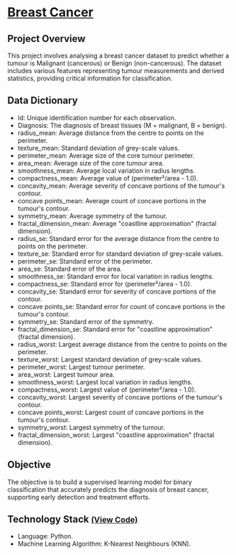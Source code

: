# [Breast Cancer](../c.%20Jupyter%20Notebooks/Breast%20Cancer.ipynb)


## Project Overview
This project involves analysing a breast cancer dataset to predict whether a tumour is Malignant (cancerous) or Benign 
(non-cancerous). The dataset includes various features representing tumour measurements and derived statistics, 
providing critical information for classification.

## Data Dictionary
- Id: Unique identification number for each observation.
- Diagnosis: The diagnosis of breast tissues (M = malignant, B = benign).
- radius_mean: Average distance from the centre to points on the perimeter.
- texture_mean: Standard deviation of grey-scale values.
- perimeter_mean: Average size of the core tumour perimeter.
- area_mean: Average size of the core tumour area.
- smoothness_mean: Average local variation in radius lengths.
- compactness_mean: Average value of (perimeter²/area - 1.0).
- concavity_mean: Average severity of concave portions of the tumour's contour.
- concave points_mean: Average count of concave portions in the tumour's contour.
- symmetry_mean: Average symmetry of the tumour.
- fractal_dimension_mean: Average "coastline approximation" (fractal dimension).
- radius_se: Standard error for the average distance from the centre to points on the perimeter.
- texture_se: Standard error for standard deviation of grey-scale values.
- perimeter_se: Standard error of the perimeter.
- area_se: Standard error of the area.
- smoothness_se: Standard error for local variation in radius lengths.
- compactness_se: Standard error for (perimeter²/area - 1.0).
- concavity_se: Standard error for severity of concave portions of the contour.
- concave points_se: Standard error for count of concave portions in the tumour's contour.
- symmetry_se: Standard error of the symmetry.
- fractal_dimension_se: Standard error for "coastline approximation" (fractal dimension).
- radius_worst: Largest average distance from the centre to points on the perimeter.
- texture_worst: Largest standard deviation of grey-scale values.
- perimeter_worst: Largest tumour perimeter.
- area_worst: Largest tumour area.
- smoothness_worst: Largest local variation in radius lengths.
- compactness_worst: Largest value of (perimeter²/area - 1.0).
- concavity_worst: Largest severity of concave portions of the tumour's contour.
- concave points_worst: Largest count of concave portions in the tumour's contour.
- symmetry_worst: Largest symmetry of the tumour.
- fractal_dimension_worst: Largest "coastline approximation" (fractal dimension).

## Objective
The objective is to build a supervised learning model for binary classification that accurately predicts the diagnosis 
of breast cancer, supporting early detection and treatment efforts.

## Technology Stack <small>[(View Code)](../c.%20Jupyter%20Notebooks/Breast%20Cancer.ipynb)</small>
- Language: Python.
- Machine Learning Algorithm: K-Nearest Neighbours (KNN).
